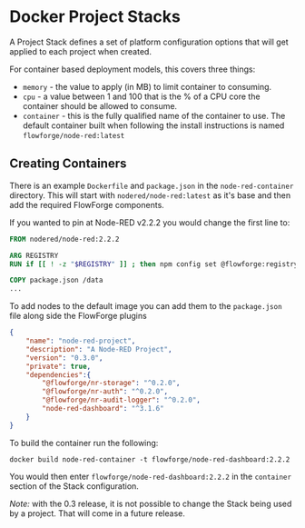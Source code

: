 # Docker Project Stacks

A Project Stack defines a set of platform configuration options that will get
applied to each project when created.

For container based deployment models, this covers three things:

 - `memory` - the value to apply (in MB) to limit container to consuming.
 - `cpu` - a value between 1 and 100 that is the % of a CPU core the container should be allowed to consume.
 - `container` - this is the fully qualified name of the container to use. The default container built when following the install instructions is named `flowforge/node-red:latest`

## Creating Containers

There is an example `Dockerfile` and `package.json` in the `node-red-container` 
directory. This will start with `nodered/node-red:latest` as it's base and then 
add the required FlowForge components.

If you wanted to pin at Node-RED v2.2.2 you would change the first line to:

```Dockerfile
FROM nodered/node-red:2.2.2

ARG REGISTRY
RUN if [[ ! -z "$REGISTRY" ]] ; then npm config set @flowforge:registry "$REGISTRY"; fi

COPY package.json /data
...
```

To add nodes to the default image you can add them to the `package.json` file along 
side the FlowForge plugins

```json
{
    "name": "node-red-project",
    "description": "A Node-RED Project",
    "version": "0.3.0",
    "private": true,
    "dependencies":{
        "@flowforge/nr-storage": "^0.2.0",
        "@flowforge/nr-auth": "^0.2.0",
        "@flowforge/nr-audit-logger": "^0.2.0",
        "node-red-dashboard": "^3.1.6"
    }
}
```

To build the container run the following:

```shell
docker build node-red-container -t flowforge/node-red-dashboard:2.2.2
```

You would then enter `flowforge/node-red-dashboard:2.2.2` in the `container` section
of the Stack configuration.

*Note:* with the 0.3 release, it is not possible to change the Stack being used
by a project. That will come in a future release.